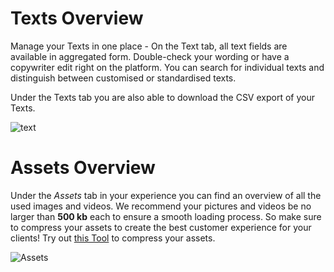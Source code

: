 
# Texts Overview

Manage your Texts in one place -  On the Text tab, all text fields are available in aggregated form. Double-check your wording or have a copywriter edit right on the platform. You can search for individual texts and distinguish between customised or standardised texts. 

Under the Texts tab you are also able to download the CSV export of your Texts. 


![text](texts.png "text")


# Assets Overview

Under the *Assets* tab in your experience you can find  an overview of all the used images and videos. We recommend your pictures and videos be no larger than **500 kb** each to ensure a smooth loading process. So make sure to compress your assets to create the best customer experience for your clients! Try out [this Tool](https://compresspng.com) to compress your assets. 


![Assets](assets.png "Assets")







